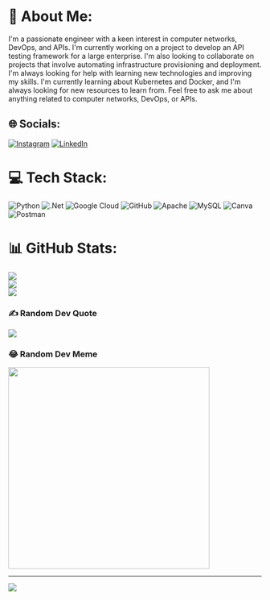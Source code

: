 # 💫 About Me:
I'm a passionate engineer with a keen interest in computer networks, DevOps, and APIs. I'm currently working on a project to develop an API testing framework for a large enterprise. I'm also looking to collaborate on projects that involve automating infrastructure provisioning and deployment. I'm always looking for help with learning new technologies and improving my skills. I'm currently learning about Kubernetes and Docker, and I'm always looking for new resources to learn from. Feel free to ask me about anything related to computer networks, DevOps, or APIs.


## 🌐 Socials:
[![Instagram](https://img.shields.io/badge/Instagram-%23E4405F.svg?logo=Instagram&logoColor=white)](https://instagram.com/dhanushu1999) [![LinkedIn](https://img.shields.io/badge/LinkedIn-%230077B5.svg?logo=linkedin&logoColor=white)](https://linkedin.com/in/dhanush-u-824b91152) 

# 💻 Tech Stack:
![Python](https://img.shields.io/badge/python-3670A0?style=plastic&logo=python&logoColor=ffdd54) ![.Net](https://img.shields.io/badge/.NET-5C2D91?style=plastic&logo=.net&logoColor=white) ![Google Cloud](https://img.shields.io/badge/Google%20Cloud-%234285F4.svg?style=plastic&logo=google-cloud&logoColor=white) ![GitHub](https://img.shields.io/badge/GitHub-%23121011.svg?style=plastic&logo=github&logoColor=white) ![Apache](https://img.shields.io/badge/apache-%23D42029.svg?style=plastic&logo=apache&logoColor=white) ![MySQL](https://img.shields.io/badge/mysql-%2300f.svg?style=plastic&logo=mysql&logoColor=white) ![Canva](https://img.shields.io/badge/Canva-%2300C4CC.svg?style=plastic&logo=Canva&logoColor=white) ![Postman](https://img.shields.io/badge/Postman-FF6C37?style=plastic&logo=postman&logoColor=white)
# 📊 GitHub Stats:
![](https://github-readme-stats.vercel.app/api?username=Dhanushu1999&theme=dark&hide_border=false&include_all_commits=true&count_private=true)<br/>
![](https://github-readme-streak-stats.herokuapp.com/?user=Dhanushu1999&theme=dark&hide_border=false)<br/>
![](https://github-readme-stats.vercel.app/api/top-langs/?username=Dhanushu1999&theme=dark&hide_border=false&include_all_commits=true&count_private=true&layout=compact)

### ✍️ Random Dev Quote
![](https://quotes-github-readme.vercel.app/api?type=horizontal&theme=dark)

### 😂 Random Dev Meme
<img src='https://randommeme-five.vercel.app/' style="height: 400px;"/>

---
[![](https://visitcount.itsvg.in/api?id=Dhanushu1999&icon=2&color=11)](https://visitcount.itsvg.in)

